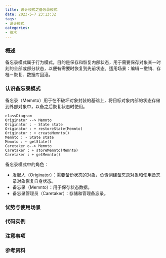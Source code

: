 ```yaml
---
title: 设计模式之备忘录模式
date: 2023-5-7 23:13:32
tags:
- 设计模式
categories:
- 技术
---
```


### 概述

备忘录模式属于行为模式，目的是保存和恢复内部状态，用于需要保存对象某一时刻的全部或部分状态，以便有需要时恢复到先前状态。适用场景：编辑－撤销、存档－恢复、数据库回滚。

### 认识备忘录模式
备忘录（Memnto）用于在不破坏对象封装的基础上，将目标对象内部的状态存储到外部对象中，以备之后恢复状态时使用。

```mermaid
classDiagram
Originator --> Memnto
Originator : - State state
Originator : + restoreState(Memnto)
Originator : + createMemnto()
Memnto : - State state
Memnto : ~ getState()
Caretaker o--> Memnto
Caretaker : + storeMemnto(Memnto)
Caretaker : + getMemnto()
```
备忘录模式中的角色：
- 发起人（Originator）：需要备份状态的对象，负责创建备忘录对象和使用备忘录对象恢复自身状态。
- 备忘录（Memnto）：用于保存状态数据。
- 备忘录管理员（Caretaker）：存储和管理备忘录。

<!-- more -->

### 优势与使用场景

### 代码实例

### 注意事项

### 参考资料

